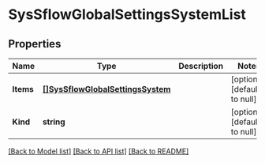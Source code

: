 # SysSflowGlobalSettingsSystemList

## Properties
Name | Type | Description | Notes
------------ | ------------- | ------------- | -------------
**Items** | [**[]SysSflowGlobalSettingsSystem**](sys_sflow_globalSettings_system.md) |  | [optional] [default to null]
**Kind** | **string** |  | [optional] [default to null]

[[Back to Model list]](../README.md#documentation-for-models) [[Back to API list]](../README.md#documentation-for-api-endpoints) [[Back to README]](../README.md)


